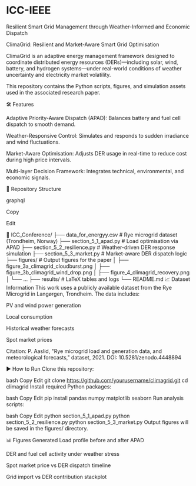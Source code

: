 # ICC-IEEE
Resilient Smart Grid Management through Weather-Informed and Economic Dispatch

ClimaGrid: Resilient and Market-Aware Smart Grid Optimisation

ClimaGrid is an adaptive energy management framework designed to coordinate distributed energy resources (DERs)—including solar, wind, battery, and hydrogen systems—under real-world conditions of weather uncertainty and electricity market volatility.

This repository contains the Python scripts, figures, and simulation assets used in the associated research paper.

🛠 Features

Adaptive Priority-Aware Dispatch (APAD): Balances battery and fuel cell dispatch to smooth demand.

Weather-Responsive Control: Simulates and responds to sudden irradiance and wind fluctuations.

Market-Aware Optimisation: Adjusts DER usage in real-time to reduce cost during high price intervals.

Multi-layer Decision Framework: Integrates technical, environmental, and economic signals.

📂 Repository Structure

graphql

Copy

Edit

📁 ICC_Conference/
├── data_for_energyy.csv          # Rye microgrid dataset (Trondheim, Norway)
├── section_5_1_apad.py           # Load optimisation via APAD
├── section_5_2_resilience.py     # Weather-driven DER response simulation
├── section_5_3_market.py         # Market-aware DER dispatch logic
├── figures/                      # Output figures for the paper
│   ├── figure_3a_climagrid_cloudburst.png
│   ├── figure_3b_climagrid_wind_drop.png
│   ├── figure_4_climagrid_recovery.png
│   └── ...
├── results/                      # LaTeX tables and logs
└── README.md
📈 Dataset Information
This work uses a publicly available dataset from the Rye Microgrid in Langørgen, Trondheim. The data includes:

PV and wind power generation

Local consumption

Historical weather forecasts

Spot market prices

Citation:
P. Aaslid, "Rye microgrid load and generation data, and meteorological forecasts," dataset, 2021.
DOI: 10.5281/zenodo.4448894

▶️ How to Run
Clone this repository:

bash
Copy
Edit
git clone https://github.com/yourusername/climagrid.git
cd climagrid
Install required Python packages:

bash
Copy
Edit
pip install pandas numpy matplotlib seaborn
Run analysis scripts:

bash
Copy
Edit
python section_5_1_apad.py
python section_5_2_resilience.py
python section_5_3_market.py
Output figures will be saved in the figures/ directory.

📊 Figures Generated
Load profile before and after APAD

DER and fuel cell activity under weather stress

Spot market price vs DER dispatch timeline

Grid import vs DER contribution stackplot
